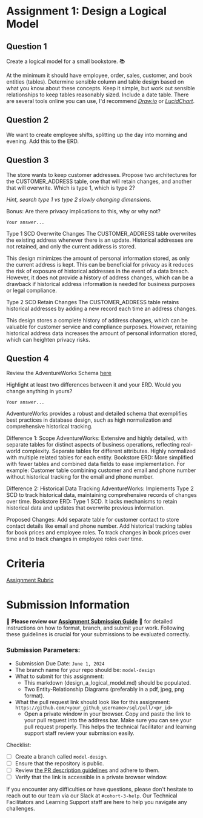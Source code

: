 # Assignment 1: Design a Logical Model

## Question 1
Create a logical model for a small bookstore. 📚

At the minimum it should have employee, order, sales, customer, and book entities (tables). Determine sensible column and table design based on what you know about these concepts. Keep it simple, but work out sensible relationships to keep tables reasonably sized. Include a date table. There are several tools online you can use, I'd recommend [_Draw.io_](https://www.drawio.com/) or [_LucidChart_](https://www.lucidchart.com/pages/).

## Question 2
We want to create employee shifts, splitting up the day into morning and evening. Add this to the ERD.

## Question 3
The store wants to keep customer addresses. Propose two architectures for the CUSTOMER_ADDRESS table, one that will retain changes, and another that will overwrite. Which is type 1, which is type 2?

_Hint, search type 1 vs type 2 slowly changing dimensions._

Bonus: Are there privacy implications to this, why or why not?
```
Your answer...
```
Type 1 SCD  Overwrite Changes 
The CUSTOMER_ADDRESS table overwrites the existing address whenever there is an update. Historical addresses are not retained, and only the current address is stored.

This design minimizes the amount of personal information stored, as only the current address is kept. This can be beneficial for privacy as it reduces the risk of exposure of historical addresses in the event of a data breach.
However, it does not provide a history of address changes, which can be a drawback if historical address information is needed for business purposes or legal compliance.

Type 2 SCD Retain Changes
The CUSTOMER_ADDRESS table retains historical addresses by adding a new record each time an address changes. 

This design stores a complete history of address changes, which can be valuable for customer service and compliance purposes.
However, retaining historical address data increases the amount of personal information stored, which can heighten privacy risks.

## Question 4
Review the AdventureWorks Schema [here](https://i.stack.imgur.com/LMu4W.gif)

Highlight at least two differences between it and your ERD. Would you change anything in yours?
```
Your answer...
```
AdventureWorks provides a robust and detailed schema that exemplifies best practices in database design, such as high normalization and comprehensive historical tracking. 

Difference 1: Scope
AdventureWorks: Extensive and highly detailed, with separate tables for distinct aspects of business operations, reflecting real-world complexity. Separate tables for different attributes. Highly normalized with multiple related tables for each entity. 
Bookstore ERD: More simplified with fewer tables and combined data fields to ease implementation. For example: Customer table combining customer and email and phone number without historical tracking for the email and phone number.

Difference 2: Historical Data Tracking
AdventureWorks: Implements Type 2 SCD to track historical data, maintaining comprehensive records of changes over time.
Bookstore ERD: Type 1 SCD. It lacks mechanisms to retain historical data and updates that overwrite previous information.

Proposed Changes:
Add separate table for customer contact to store contact details like email and phone number.
Add historical tracking tables for book prices and employee roles. To track changes in book prices over time and to track changes in employee roles over time.

# Criteria

[Assignment Rubric](./assignment_rubric.md)

# Submission Information

🚨 **Please review our [Assignment Submission Guide](https://github.com/UofT-DSI/onboarding/blob/main/onboarding_documents/submissions.md)** 🚨 for detailed instructions on how to format, branch, and submit your work. Following these guidelines is crucial for your submissions to be evaluated correctly.

### Submission Parameters:
* Submission Due Date: `June 1, 2024`
* The branch name for your repo should be: `model-design`
* What to submit for this assignment:
    * This markdown (design_a_logical_model.md) should be populated.
    * Two Entity-Relationship Diagrams (preferably in a pdf, jpeg, png format).
* What the pull request link should look like for this assignment: `https://github.com/<your_github_username>/sql/pull/<pr_id>`
    * Open a private window in your browser. Copy and paste the link to your pull request into the address bar. Make sure you can see your pull request properly. This helps the technical facilitator and learning support staff review your submission easily.

Checklist:
- [ ] Create a branch called `model-design`.
- [ ] Ensure that the repository is public.
- [ ] Review [the PR description guidelines](https://github.com/UofT-DSI/onboarding/blob/main/onboarding_documents/submissions.md#guidelines-for-pull-request-descriptions) and adhere to them.
- [ ] Verify that the link is accessible in a private browser window.

If you encounter any difficulties or have questions, please don't hesitate to reach out to our team via our Slack at `#cohort-3-help`. Our Technical Facilitators and Learning Support staff are here to help you navigate any challenges.
